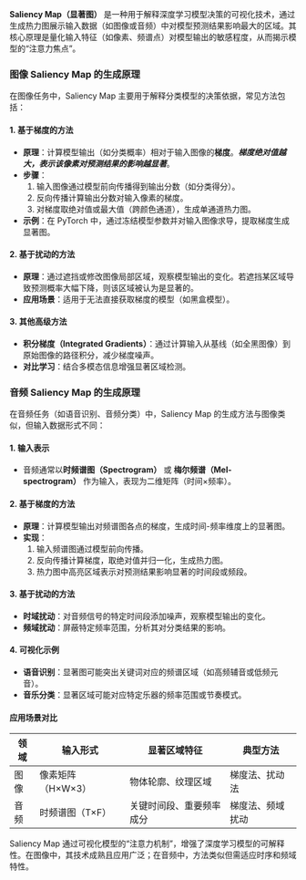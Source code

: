 **Saliency Map（显著图）** 是一种用于解释深度学习模型决策的可视化技术，通过生成热力图展示输入数据（如图像或音频）中对模型预测结果影响最大的区域。其核心原理是量化输入特征（如像素、频谱点）对模型输出的敏感程度，从而揭示模型的“注意力焦点”。
### 图像 Saliency Map 的生成原理
在图像任务中，Saliency Map 主要用于解释分类模型的决策依据，常见方法包括：
#### 1. **基于梯度的方法**
- **原理**：计算模型输出（如分类概率）相对于输入图像的**梯度**。***梯度绝对值越大，表示该像素对预测结果的影响越显著***。
- **步骤**：
    1. 输入图像通过模型前向传播得到输出分数（如分类得分）。
    2. 反向传播计算输出分数对输入像素的梯度。
    3. 对梯度取绝对值或最大值（跨颜色通道），生成单通道热力图。
- **示例**：在 PyTorch 中，通过冻结模型参数并对输入图像求导，提取梯度生成显著图。
#### 2. **基于扰动的方法**
- **原理**：通过遮挡或修改图像局部区域，观察模型输出的变化。若遮挡某区域导致预测概率大幅下降，则该区域被认为是显著的。
- **应用场景**：适用于无法直接获取梯度的模型（如黑盒模型）。

#### 3. **其他高级方法**
- **积分梯度（Integrated Gradients）**：通过计算输入从基线（如全黑图像）到原始图像的路径积分，减少梯度噪声。
- **对比学习**：结合多模态信息增强显著区域检测。

### 音频 Saliency Map 的生成原理
在音频任务（如语音识别、音频分类）中，Saliency Map 的生成方法与图像类似，但输入数据形式不同：
#### 1. **输入表示**
- 音频通常以**时频谱图（Spectrogram）** 或 **梅尔频谱（Mel-spectrogram）** 作为输入，表现为二维矩阵（时间×频率）。
#### 2. **基于梯度的方法**
- **原理**：计算模型输出对频谱图各点的梯度，生成时间-频率维度上的显著图。
- **实现**：
    1. 输入频谱图通过模型前向传播。
    2. 反向传播计算梯度，取绝对值并归一化，生成热力图。
    3. 热力图中高亮区域表示对预测结果影响显著的时间段或频段。
#### 3. **基于扰动的方法**
- **时域扰动**：对音频信号的特定时间段添加噪声，观察模型输出的变化。
- **频域扰动**：屏蔽特定频率范围，分析其对分类结果的影响。
#### 4. **可视化示例**
- **语音识别**：显著图可能突出关键词对应的频谱区域（如高频辅音或低频元音）。
- **音乐分类**：显著区域可能对应特定乐器的频率范围或节奏模式。

#### 应用场景对比

| 领域  | 输入形式        | 显著区域特征       | 典型方法     |
| --- | ----------- | ------------ | -------- |
| 图像  | 像素矩阵（H×W×3） | 物体轮廓、纹理区域    | 梯度法、扰动法  |
| 音频  | 时频谱图（T×F）   | 关键时间段、重要频率成分 | 梯度法、频域扰动 |

Saliency Map 通过可视化模型的“注意力机制”，增强了深度学习模型的可解释性。在图像中，其技术成熟且应用广泛；在音频中，方法类似但需适应时序和频域特性。